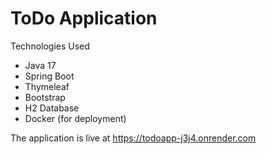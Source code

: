 # ToDo Application

Technologies Used
- Java 17
- Spring Boot
- Thymeleaf
- Bootstrap
- H2 Database
- Docker (for deployment)

The application is live at 
https://todoapp-j3j4.onrender.com

